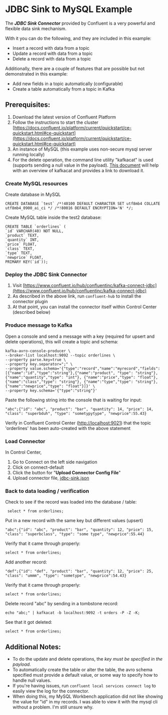 # JDBC Sink to MySQL Example

The ***JDBC Sink Connector*** provided by Confluent is a very powerful and flexible data sink mechanism. 

With it you can do the following, and they are included in this example:

 - Insert a record with data from a topic 
 - Update a record with data from a topic
 - Delete a record with data from a topic

Additionally, there are a couple of features that are possible but not demonstrated in this example:

 - Add new fields in a topic automatically (configurable) 
 - Create a table automatically from a topic in Kafka

## Prerequisites:

1. Download the latest version of Confluent Platform
2. Follow the instructions to start the cluster [https://docs.confluent.io/platform/current/quickstart/ce-quickstart.html#ce-quickstart](https://docs.confluent.io/platform/current/quickstart/ce-quickstart.html#ce-quickstart)
3. An instance of MySQL (this example uses non-secure mysql server running locally)
4. For the delete operation, the command line utility "kafkacat" is used (supports sending a null value in the payload). [This document](https://docs.confluent.io/platform/current/app-development/kafkacat-usage.html) will help with an overview of kafkacat and provides a link to download it. 

### Create MySQL resources 

Create database in MySQL

    CREATE DATABASE `test` /*!40100 DEFAULT CHARACTER SET utf8mb4 COLLATE utf8mb4_0900_ai_ci */ /*!80016 DEFAULT ENCRYPTION='N' */;

Create MySQL table inside the test2 database:

    CREATE TABLE `orderlines` (
    `id` VARCHAR(40) NOT NULL,
    `product` TEXT,
    `quantity` INT,
    `price` FLOAT,
    `class` TEXT,
    `type` TEXT,
    `newprice` FLOAT,
    PRIMARY KEY(`id`));

### Deploy the JDBC Sink Connector

 1. Visit [https://www.confluent.io/hub/confluentinc/kafka-connect-jdbc](https://www.confluent.io/hub/confluentinc/kafka-connect-jdbc)
 2. As described in the above link, run `confluent-hub` to install the connector plugin
 3. At that point, you can install the connector itself within Control Center (described below)

### Produce message to Kafka
Open a console and send a message with a key (required for upsert and delete operations), this will create a topic and schema:

    kafka-avro-console-producer \
    --broker-list localhost:9092 --topic orderlines \
    --property parse.key=true \
    --property key.separator=";" \
    --property value.schema='{"type":"record","name":"myrecord","fields":[{"name":"id","type":"string"},{"name":"product", "type": "string"}, {"name":"quantity","type": "int"}, {"name":"price","type": "float"}, {"name":"class","type": "string"}, {"name":"type","type": "string"}, {"name":"newprice","type": "float"}]}' \
    --property key.schema='{"type":"string"}'

Paste the following string into the console that is waiting for input:

    "abc";{"id": "abc", "product": "bar", "quantity": 14, "price": 14, "class": "superbduh", "type": "sometypytype", "newprice":55.43}

Verify in Confluent Control Center ([http://localhost:9021](http://localhost:9021)) that the topic 'orderlines' has been auto-created with the above statement

### Load Connector 
In Control Center, 

1. Go to Connect on the left side navigation
2. Click on connect-default
3. Click the button for "**Upload Connector Config File**"
4. Upload connector file, [jdbc-sink.json](https://github.com/derplarsen/jdbcsinktomysql/blob/main/jdbc-sink.json)

### Back to data loading / verification

Check to see if the record was loaded into the database / table:

     select * from orderlines;

Put in a new record with the same key but different values (upsert)

    "abc";{"id": "abc", "product": "bar", "quantity": 12, "price": 15, "class": "superbclass", "type": "some type", "newprice":55.44}

Verify that it came through properly:

    select * from orderlines;

Add another record:

    "def";{"id": "def", "product": "bar", "quantity": 12, "price": 25, "class": "ummm", "type": "sometype", "newprice":54.43}
Verify that it came through properly:

    select * from orderlines;

Delete record "abc" by sending in a tombstone record:

    echo "abc;" | kafkacat -b localhost:9092 -t orders -P -Z -K;

See that it got deleted:

    select * from orderlines;

## Additional Notes:

 - To do the update and delete operations, the *key must be specified in
   the payload.*  
 - To automatically create the table or alter the table,
   the avro schema specified must provide a default value, or some way
   to specify how to handle null values.  
- If you're having issues,  run `confluent local services connect log` to easily view the log for the connector.
- When doing this, my MySQL Workbench application did not like showing the value
   for "id" in my records. I was able to view it with the mysql cli
   without a problem. I'm still unsure why.
